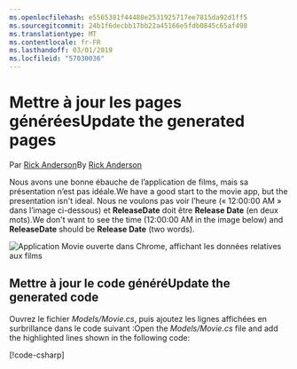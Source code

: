 ```yaml
---
ms.openlocfilehash: e5565381f44480e2531925717ee7815da92d1ff5
ms.sourcegitcommit: 24b1f6decbb17bb22a45166e5fdb0845c65af498
ms.translationtype: MT
ms.contentlocale: fr-FR
ms.lasthandoff: 03/01/2019
ms.locfileid: "57030036"
---
```

# <a name="update-the-generated-pages"></a><span data-ttu-id="9aae2-101">Mettre à jour les pages générées</span><span class="sxs-lookup"><span data-stu-id="9aae2-101">Update the generated pages</span></span>

<span data-ttu-id="9aae2-102">Par [Rick Anderson](https://twitter.com/RickAndMSFT)</span><span class="sxs-lookup"><span data-stu-id="9aae2-102">By [Rick Anderson](https://twitter.com/RickAndMSFT)</span></span>

<span data-ttu-id="9aae2-103">Nous avons une bonne ébauche de l’application de films, mais sa présentation n’est pas idéale.</span><span class="sxs-lookup"><span data-stu-id="9aae2-103">We have a good start to the movie app, but the presentation isn't ideal.</span></span> <span data-ttu-id="9aae2-104">Nous ne voulons pas voir l’heure (« 12:00:00 AM » dans l’image ci-dessous) et **ReleaseDate** doit être **Release Date** (en deux mots).</span><span class="sxs-lookup"><span data-stu-id="9aae2-104">We don't want to see the time (12:00:00 AM in the image below) and **ReleaseDate** should be **Release Date** (two words).</span></span>

![Application Movie ouverte dans Chrome, affichant les données relatives aux films](../../tutorials/razor-pages/sql/_static/m55.png)

## <a name="update-the-generated-code"></a><span data-ttu-id="9aae2-106">Mettre à jour le code généré</span><span class="sxs-lookup"><span data-stu-id="9aae2-106">Update the generated code</span></span>

<span data-ttu-id="9aae2-107">Ouvrez le fichier *Models/Movie.cs*, puis ajoutez les lignes affichées en surbrillance dans le code suivant :</span><span class="sxs-lookup"><span data-stu-id="9aae2-107">Open the *Models/Movie.cs* file and add the highlighted lines shown in the following code:</span></span>

[!code-csharp[](code/Models/Movie.cs?highlight=2,11-12)]
